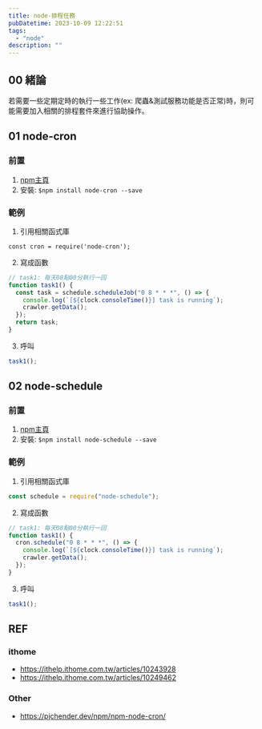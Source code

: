 ```yaml
---
title: node-排程任務
pubDatetime: 2023-10-09 12:22:51
tags:
  - "node"
description: ""
---
```


## 00 緒論

若需要一些定期定時的執行一些工作(ex:
爬蟲&測試服務功能是否正常)時，則可能需要加入相關的排程套件來進行協助操作。

<!--more-->

## 01 node-cron

### 前置

1. [npm主頁](https://www.npmjs.com/package/node-cron)
2. 安裝: `$npm install node-cron --save`

### 範例

1. 引用相關函式庫

```javascript=
const cron = require('node-cron');
```

2. 寫成函數

```javascript
// task1: 每天08點00分執行一回
function task1() {
  const task = schedule.scheduleJob("0 8 * * *", () => {
    console.log(`[${clock.consoleTime()}] task is running`);
    crawler.getData();
  });
  return task;
}
```

3. 呼叫

```javascript
task1();
```

## 02 node-schedule

### 前置

1. [npm主頁](https://www.npmjs.com/search?q=node-schedule)
2. 安裝: `$npm install node-schedule --save`

### 範例

1. 引用相關函式庫

```javascript
const schedule = require("node-schedule");
```

2. 寫成函數

```javascript
// task1: 每天08點00分執行一回
function task1() {
  cron.schedule("0 8 * * *", () => {
    console.log(`[${clock.consoleTime()}] task is running`);
    crawler.getData();
  });
}
```

3. 呼叫

```javascript
task1();
```

## REF

### ithome

- https://ithelp.ithome.com.tw/articles/10243928
- https://ithelp.ithome.com.tw/articles/10249462

### Other

- https://pjchender.dev/npm/npm-node-cron/
